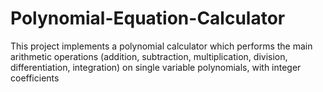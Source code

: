 # Polynomial-Equation-Calculator

This project implements a polynomial calculator which performs the main arithmetic operations (addition, subtraction, multiplication, division, differentiation, integration) on single variable polynomials, with integer coefficients

